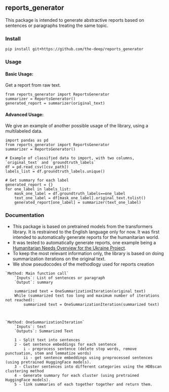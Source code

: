 ## reports_generator
This package is intended to generate abstractive reports based on sentences or paragraphs treating the same topic.

### Install

```posh
pip install git+https://github.com/the-deep/reports_generator
```

### Usage
#### Basic Usage:
Get a report from raw text.
```
from reports_generator import ReportsGenerator
summarizer = ReportsGenerator()    
generated_report = summarizer(original_text)
```
#### Advanced Usage:
We give an example of another possible usage of the library, using a multilabeled data. 
```
import pandas as pd
from reports_generator import ReportsGenerator
summarizer = ReportsGenerator()

# Example of classified data to import, with two columns, `original_text` and `groundtruth_labels` 
df = pd.read_csv([csv_path]) 
labels_list = df.groundtruth_labels.unique()

# Get summary for each label
generated_report = {}
for one_label in labels_list:
    mask_one_label = df.groundtruth_labels==one_label
    text_one_label = df[mask_one_label].original_text.tolist()
    generated_report[one_label] = summarizer(text_one_label)
```

### Documentation
- This package is based on pretrained models from the transformers library. It is restrained to the English language only for now. 
It was first intended to automatically generate reports for the humanitarian world. 
- It was tested to automatically generate reports, one example being a
[Humanitarian Needs Overview for the Ukraine Project](https://drive.google.com/file/d/1TZzRyRdNYxF0etbfmqd1BtqL4V3uT6Ob/view?usp=sharing).
- To keep the most relevant information only, the library is based on doing summarization iterations on the original text. 
- We show pseudocodes of the methodlogy used for reports creation
```
`Method: Main function call`
    `Inputs`: List of sentences or paragraph
    `Output`: summary
    
    summarized text = OneSummarizationIteration(original text)
    While (summarized text too long and maximum number of iterations not reached):
        summarized text = OneSummarizationIteration(summarized text)
        
        
        
`Method: OneSummarizationIteration`
    `Inputs`: text
    `Outputs`: Summarized Text
    
    1 - Split text into sentences
    2 - Get sentence embeddings for each sentence
        i - preprocess sentence (delete stop words, remove punctuation, stem and lemmatize words)
        ii - get sentence embeddings using preprocessed sentences (using pretrained HuggingFace models).
    3 - Cluster sentences into different categories using the HDBscan clustering method
    4 - Generate summary for each cluster (using pretrained HuggingFace models).
    5 - link summaries of each together together and return them.
```